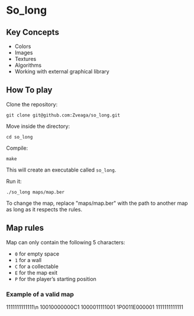 # So_long

## Key Concepts
- Colors
- Images
- Textures
- Algorithms
- Working with external graphical library

## How To play
Clone the repository:
```
git clone git@github.com:Zveaga/so_long.git
```
Move inside the directory:
```
cd so_long
```
Compile:
```
make
```
This will create an executable called `so_long`.

Run it:
```
./so_long maps/map.ber
```
To change the map, replace "maps/map.ber" with the path to another map as long as it respects the rules.

## Map rules
Map can only contain the following 5 characters:
  - `0` for empty space
  - `1` for a wall
  - `C` for a collectable
  - `E` for the map exit
  - `P` for the player’s starting position

### Example of a valid map

1111111111111\n
10010000000C1
1000011111001
1P0011E000001
1111111111111










